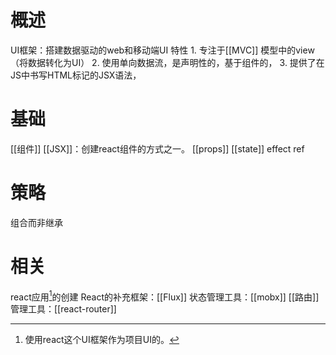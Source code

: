 # 概述
UI框架：搭建数据驱动的web和移动端UI
特性
	1. 专注于[[MVC]] 模型中的view（将数据转化为UI）
	2. 使用单向数据流，是声明性的，基于组件的，
	3. 提供了在JS中书写HTML标记的JSX语法，
# 基础
[[组件]] 
[[JSX]]：创建react组件的方式之一。
[[props]] 
[[state]] 
effect
ref
# 策略
组合而非继承
# 相关
react应用[^1]的创建
React的补充框架：[[Flux]] 
状态管理工具：[[mobx]] 
[[路由]]管理工具：[[react-router]] 

[^1]: 使用react这个UI框架作为项目UI的。